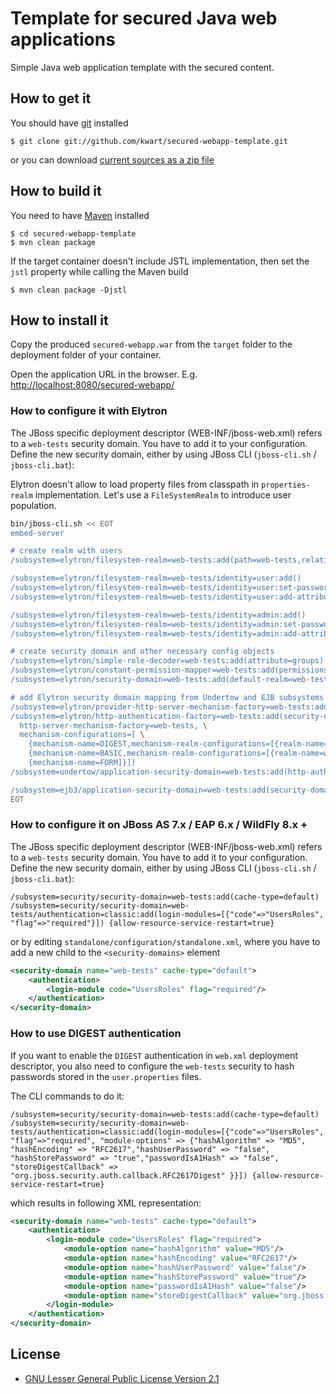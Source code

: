 # Template for secured Java web applications

Simple Java web application template with the secured content.

## How to get it

You should have [git](http://git-scm.com/) installed

	$ git clone git://github.com/kwart/secured-webapp-template.git

or you can download [current sources as a zip file](https://github.com/kwart/secured-webapp-template/archive/master.zip)

## How to build it

You need to have [Maven](http://maven.apache.org/) installed

	$ cd secured-webapp-template
	$ mvn clean package

If the target container doesn't include JSTL implementation, then set the `jstl` property while calling the Maven build

	$ mvn clean package -Djstl

## How to install it

Copy the produced `secured-webapp.war` from the `target` folder to the deployment folder of your container.

Open the application URL in the browser. E.g. [http://localhost:8080/secured-webapp/](http://localhost:8080/secured-webapp/)

### How to configure it with Elytron

The JBoss specific deployment descriptor (WEB-INF/jboss-web.xml) refers to a `web-tests` security domain. You have to add it to your configuration.
Define the new security domain, either by using JBoss CLI (`jboss-cli.sh` / `jboss-cli.bat`):

Elytron doesn't allow to load property files from classpath in `properties-realm` implementation. Let's use a `FileSystemRealm` to introduce user population. 

```bash
bin/jboss-cli.sh << EOT
embed-server

# create realm with users
/subsystem=elytron/filesystem-realm=web-tests:add(path=web-tests,relative-to=jboss.server.config.dir)

/subsystem=elytron/filesystem-realm=web-tests/identity=user:add()
/subsystem=elytron/filesystem-realm=web-tests/identity=user:set-password(clear={password="user"})
/subsystem=elytron/filesystem-realm=web-tests/identity=user:add-attribute(name=groups, value=["User"])

/subsystem=elytron/filesystem-realm=web-tests/identity=admin:add()
/subsystem=elytron/filesystem-realm=web-tests/identity=admin:set-password(clear={password="admin"})
/subsystem=elytron/filesystem-realm=web-tests/identity=admin:add-attribute(name=groups, value=["User", "Admin"])

# create security domain and other necessary config objects
/subsystem=elytron/simple-role-decoder=web-tests:add(attribute=groups)
/subsystem=elytron/constant-permission-mapper=web-tests:add(permissions=[{class-name="org.wildfly.security.auth.permission.LoginPermission"}])
/subsystem=elytron/security-domain=web-tests:add(default-realm=web-tests, permission-mapper=web-tests, realms=[{role-decoder=web-tests, realm=web-tests}]

# add Elytron security domain mapping from Undertow and EJB subsystems 
/subsystem=elytron/provider-http-server-mechanism-factory=web-tests:add()
/subsystem=elytron/http-authentication-factory=web-tests:add(security-domain=web-tests, \
  http-server-mechanism-factory=web-tests, \
  mechanism-configurations=[ \
    {mechanism-name=DIGEST,mechanism-realm-configurations=[{realm-name=web-tests}]}, \
    {mechanism-name=BASIC,mechanism-realm-configurations=[{realm-name=web-tests}]}, \
    {mechanism-name=FORM]}])
/subsystem=undertow/application-security-domain=web-tests:add(http-authentication-factory=web-tests)

/subsystem=ejb3/application-security-domain=web-tests:add(security-domain=web-tests)
EOT
```

### How to configure it on JBoss AS 7.x / EAP 6.x / WildFly 8.x +

The JBoss specific deployment descriptor (WEB-INF/jboss-web.xml) refers to a `web-tests` security domain. You have to add it to your configuration.
Define the new security domain, either by using JBoss CLI (`jboss-cli.sh` / `jboss-cli.bat`):

	/subsystem=security/security-domain=web-tests:add(cache-type=default)
	/subsystem=security/security-domain=web-tests/authentication=classic:add(login-modules=[{"code"=>"UsersRoles", "flag"=>"required"}]) {allow-resource-service-restart=true}

or by editing `standalone/configuration/standalone.xml`, where you have to add a new child to the `<security-domains>` element

```xml
<security-domain name="web-tests" cache-type="default">
	<authentication>
		<login-module code="UsersRoles" flag="required"/>
	</authentication>
</security-domain>
```

### How to use DIGEST authentication

If you want to enable the `DIGEST` authentication in `web.xml` deployment descriptor, you also need to configure the  `web-tests` security to hash passwords
stored in the  `user.properties` files.

The CLI commands to do it:

	/subsystem=security/security-domain=web-tests:add(cache-type=default)
	/subsystem=security/security-domain=web-tests/authentication=classic:add(login-modules=[{"code"=>"UsersRoles", "flag"=>"required", "module-options" => {"hashAlgorithm" => "MD5", "hashEncoding" => "RFC2617","hashUserPassword" => "false", "hashStorePassword" => "true","passwordIsA1Hash" => "false", "storeDigestCallback" => "org.jboss.security.auth.callback.RFC2617Digest" }}]) {allow-resource-service-restart=true}

which results in following XML representation:

```xml
<security-domain name="web-tests" cache-type="default">
    <authentication>
        <login-module code="UsersRoles" flag="required">
            <module-option name="hashAlgorithm" value="MD5"/>
            <module-option name="hashEncoding" value="RFC2617"/>
            <module-option name="hashUserPassword" value="false"/>
            <module-option name="hashStorePassword" value="true"/>
            <module-option name="passwordIsA1Hash" value="false"/>
            <module-option name="storeDigestCallback" value="org.jboss.security.auth.callback.RFC2617Digest"/>
        </login-module>
    </authentication>
</security-domain>
```

## License

* [GNU Lesser General Public License Version 2.1](http://www.gnu.org/licenses/lgpl-2.1-standalone.html)
